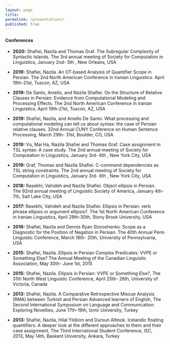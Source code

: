 ```yaml
---
layout: page
title: 
permalink: /presentations/
published: true
--- 
```

#### Conferences
- **2020:**	Shafiei, Nazila and Thomas Graf. The Subregular Complexity of Syntactic Islands. The 3rd annual meeting of Society for Computation in Linguistics, January 2nd- 5th , New Orleans, USA

- **2019:**	Shafiei, Nazila. An OT-based Analysis of Quantifier Scope in Persian. The 2nd North American Conference in Iranian Linguistics. April 19th-21st, Tuscon, AZ, USA

- **2019:** 	De Santo, Aniello, and Nazila Shafiei. On the Structure of Relative Clauses in Persian: Evidence from Computational Modeling and Processing Effects. The 2nd North American Conference in Iranian Linguistics. April 19th-21st, Tuscon, AZ, USA

- **2019:** 	Shafiei, Nazila, and Aniello De Santo. What processing and computational modeling can tell us about syntax: the case of Persian relative clauses.  32nd Annual CUNY Conference on Human Sentence Processing, March 29th- 31st, Boulder, CO, USA

- **2019:** 	Vu, Mai Ha, Nazila Shafiei and Thomas Graf. Case assignment in TSL syntax: A case study. The 2nd annual meeting of Society for Computation in Linguistics, January 3rd- 6th , New York City, USA

- **2019:**	Graf, Thomas and Nazila Shafiei. C-command dependencies as TSL string constraints. The 2nd annual meeting of Society for Computation in Linguistics, January 3rd- 6th , New York City, USA

- **2018:**	Rasekhi, Vahideh and Nazila Shafiei. Object ellipsis in Persian. The 92nd annual meeting of Linguistic Society of America, January 4th-7th, Salt Lake City, USA

- **2017:**	Rasekhi, Vahideh and Nazila Shafiei. Ellipsis in Persian: verb phrase ellipsis or argument ellipsis?. The 1st North American Conference in Iranian Linguistics, April 28th-30th, Stony Brook University, USA

- **2016:**	Shafiei, Nazila and Dennis Ryan Storoshenko. Scope as a Diagnostic for the Position of Negation in Persian. The 40th Annual Penn Linguistic Conference, March 18th- 20th, University of Pennsylvania, USA

- **2015:**	Shafiei, Nazila. Ellipsis in Persian Complex Predicates: VVPE or Something Else? The Annual Meeting of the Canadian Linguistic Association, May 30th- June 1st, 2015

- **2015:**	Shafiei, Nazila. Ellipsis in Persian: VVPE or Something Else?, The 31th North West Linguistic Conference, April  25th- 26th, University of Victoria, Canada

- **2013:**	Shafiei, Nazila. A Comparative Retrospective Miscue Analysis (RMA) between Turkish and Persian Advanced learners of English, The Second International Symposium on Language and Communication: Exploring Novelties, June 17th-19th, Izmir University, Turkey

- **2013:**	Shafiei, Nazila, Hilal Yildirim and Dursun Altinok. Icelandic floating quantifiers: A deeper look at the different approaches to them and their case assignment, The Third International Student Conference, ISC, 2013, May 14th, Baskent University, Ankara, Turkey
